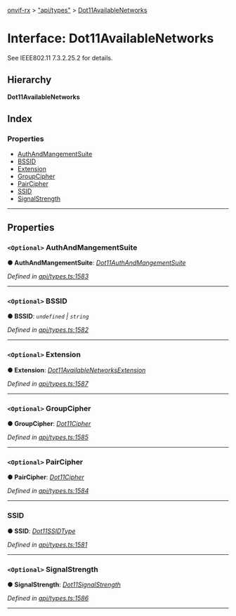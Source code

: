 [onvif-rx](../README.md) > ["api/types"](../modules/_api_types_.md) > [Dot11AvailableNetworks](../interfaces/_api_types_.dot11availablenetworks.md)

# Interface: Dot11AvailableNetworks

See IEEE802.11 7.3.2.25.2 for details.

## Hierarchy

**Dot11AvailableNetworks**

## Index

### Properties

* [AuthAndMangementSuite](_api_types_.dot11availablenetworks.md#authandmangementsuite)
* [BSSID](_api_types_.dot11availablenetworks.md#bssid)
* [Extension](_api_types_.dot11availablenetworks.md#extension)
* [GroupCipher](_api_types_.dot11availablenetworks.md#groupcipher)
* [PairCipher](_api_types_.dot11availablenetworks.md#paircipher)
* [SSID](_api_types_.dot11availablenetworks.md#ssid)
* [SignalStrength](_api_types_.dot11availablenetworks.md#signalstrength)

---

## Properties

<a id="authandmangementsuite"></a>

### `<Optional>` AuthAndMangementSuite

**● AuthAndMangementSuite**: *[Dot11AuthAndMangementSuite](../enums/_api_types_.dot11authandmangementsuite.md)*

*Defined in [api/types.ts:1583](https://github.com/patrickmichalina/onvif-rx/blob/f117e44/src/api/types.ts#L1583)*

___
<a id="bssid"></a>

### `<Optional>` BSSID

**● BSSID**: *`undefined` \| `string`*

*Defined in [api/types.ts:1582](https://github.com/patrickmichalina/onvif-rx/blob/f117e44/src/api/types.ts#L1582)*

___
<a id="extension"></a>

### `<Optional>` Extension

**● Extension**: *[Dot11AvailableNetworksExtension](_api_types_.dot11availablenetworksextension.md)*

*Defined in [api/types.ts:1587](https://github.com/patrickmichalina/onvif-rx/blob/f117e44/src/api/types.ts#L1587)*

___
<a id="groupcipher"></a>

### `<Optional>` GroupCipher

**● GroupCipher**: *[Dot11Cipher](../enums/_api_types_.dot11cipher.md)*

*Defined in [api/types.ts:1585](https://github.com/patrickmichalina/onvif-rx/blob/f117e44/src/api/types.ts#L1585)*

___
<a id="paircipher"></a>

### `<Optional>` PairCipher

**● PairCipher**: *[Dot11Cipher](../enums/_api_types_.dot11cipher.md)*

*Defined in [api/types.ts:1584](https://github.com/patrickmichalina/onvif-rx/blob/f117e44/src/api/types.ts#L1584)*

___
<a id="ssid"></a>

###  SSID

**● SSID**: *[Dot11SSIDType](../modules/_api_types_.md#dot11ssidtype)*

*Defined in [api/types.ts:1581](https://github.com/patrickmichalina/onvif-rx/blob/f117e44/src/api/types.ts#L1581)*

___
<a id="signalstrength"></a>

### `<Optional>` SignalStrength

**● SignalStrength**: *[Dot11SignalStrength](../enums/_api_types_.dot11signalstrength.md)*

*Defined in [api/types.ts:1586](https://github.com/patrickmichalina/onvif-rx/blob/f117e44/src/api/types.ts#L1586)*

___

